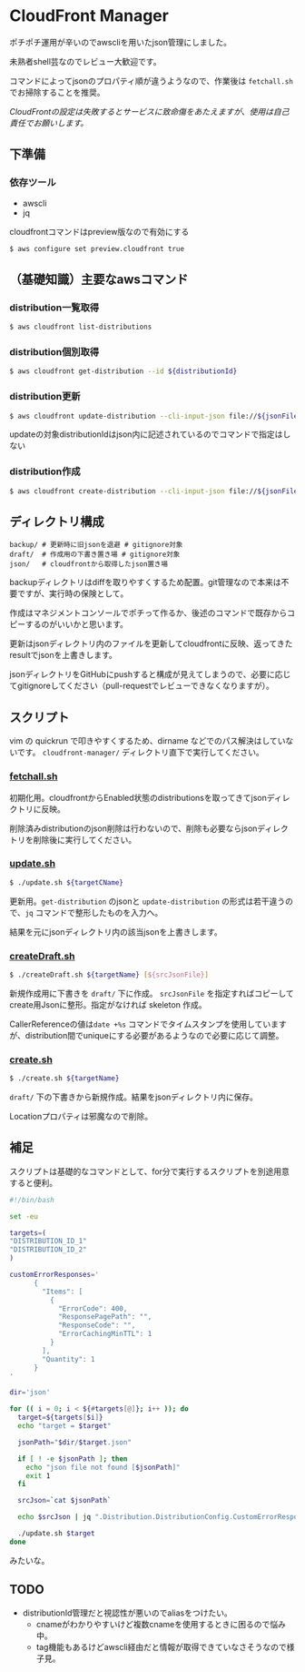 # CloudFront Manager

ポチポチ運用が辛いのでawscliを用いたjson管理にしました。

未熟者shell芸なのでレビュー大歓迎です。

コマンドによってjsonのプロパティ順が違うようなので、作業後は `fetchall.sh` でお掃除することを推奨。

*CloudFrontの設定は失敗するとサービスに致命傷をあたえますが、使用は自己責任でお願いします。*

## 下準備

### 依存ツール

* awscli
* jq

cloudfrontコマンドはpreview版なので有効にする
```sh
$ aws configure set preview.cloudfront true
```

## （基礎知識）主要なawsコマンド

### distribution一覧取得
```sh
$ aws cloudfront list-distributions
```

### distribution個別取得
```sh
$ aws cloudfront get-distribution --id ${distributionId}
```

### distribution更新
```sh
$ aws cloudfront update-distribution --cli-input-json file://${jsonFileName}
```
updateの対象distributionIdはjson内に記述されているのでコマンドで指定はしない

### distribution作成
```sh
$ aws cloudfront create-distribution --cli-input-json file://${jsonFileName}
```

## ディレクトリ構成
```
backup/ # 更新時に旧jsonを退避 # gitignore対象
draft/  # 作成用の下書き置き場 # gitignore対象
json/   # cloudfrontから取得したjson置き場
```
backupディレクトリはdiffを取りやすくするため配置。git管理なので本来は不要ですが、実行時の保険として。

作成はマネジメントコンソールでポチって作るか、後述のコマンドで既存からコピーするのがいいかと思います。

更新はjsonディレクトリ内のファイルを更新してcloudfrontに反映、返ってきたresultでjsonを上書きします。

jsonディレクトリをGitHubにpushすると構成が見えてしまうので、必要に応じてgitignoreしてください（pull-requestでレビューできなくなりますが）。

## スクリプト

vim の quickrun で叩きやすくするため、dirname などでのパス解決はしていないです。 `cloudfront-manager/` ディレクトリ直下で実行してください。

### [fetchall.sh](fetchall.sh)

初期化用。cloudfrontからEnabled状態のdistributionsを取ってきてjsonディレクトリに反映。

削除済みdistributionのjson削除は行わないので、削除も必要ならjsonディレクトリを削除後に実行してください。

### [update.sh](update.sh)

```sh
$ ./update.sh ${targetCName}
```

更新用。`get-distribution` のjsonと `update-distribution` の形式は若干違うので、`jq` コマンドで整形したものを入力へ。

結果を元にjsonディレクトリ内の該当jsonを上書きします。

### [createDraft.sh](createDraft.sh)

```sh
$ ./createDraft.sh ${targetName} [${srcJsonFile}]
```

新規作成用に下書きを `draft/` 下に作成。 `srcJsonFile` を指定すればコピーしてcreate用Jsonに整形。指定がなければ skeleton 作成。

CallerReferenceの値は`date +%s` コマンドでタイムスタンプを使用していますが、distribution間でuniqueにする必要があるようなので必要に応じて調整。

### [create.sh](create.sh)

```sh
$ ./create.sh ${targetName}
```

`draft/` 下の下書きから新規作成。結果をjsonディレクトリ内に保存。

Locationプロパティは邪魔なので削除。

## 補足

スクリプトは基礎的なコマンドとして、for分で実行するスクリプトを別途用意すると便利。

```sh
#!/bin/bash

set -eu

targets=(
"DISTRIBUTION_ID_1"
"DISTRIBUTION_ID_2"
)

customErrorResponses='
      {
        "Items": [
          {
            "ErrorCode": 400,
            "ResponsePagePath": "",
            "ResponseCode": "",
            "ErrorCachingMinTTL": 1
          }
        ],
        "Quantity": 1
      }
'

dir='json'

for (( i = 0; i < ${#targets[@]}; i++ )); do
  target=${targets[$i]}
  echo "target = $target"

  jsonPath="$dir/$target.json"

  if [ ! -e $jsonPath ]; then
    echo "json file not found [$jsonPath]"
    exit 1
  fi

  srcJson=`cat $jsonPath`

  echo $srcJson | jq ".Distribution.DistributionConfig.CustomErrorResponses=$customErrorResponses" > $jsonPath

  ./update.sh $target
done
```

みたいな。


## TODO

* distributionId管理だと視認性が悪いのでaliasをつけたい。
    * cnameがわかりやすいけど複数cnameを使用するときに困るので悩み中。
    * tag機能もあるけどawscli経由だと情報が取得できていなさそうなので様子見。
